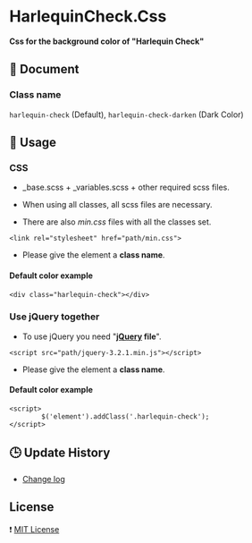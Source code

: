 # HarlequinCheck.Css

**Css for the background color of "Harlequin Check"**

## :pushpin: Document

### Class name

`harlequin-check` (Default),  `harlequin-check-darken` (Dark Color)

## :pushpin: Usage

### CSS

* _base.scss + _variables.scss + other required scss files.

 - When using all classes, all scss files are necessary.

* There are also *min.css* files with all the classes set.

```
<link rel="stylesheet" href="path/min.css">
```

* Please give the element a **class name**.

#### Default color example

```
<div class="harlequin-check"></div>
```

### Use jQuery together

* To use jQuery you need "**[jQuery](https://jquery.com/) file**".

```
<script src="path/jquery-3.2.1.min.js"></script>
```

* Please give the element a **class name**.

#### Default color example

```
<script>
        $('element').addClass('.harlequin-check');
</script>
```

## :clock3: Update History

* [Change log](https://github.com/hana-mignon/HarlequinCheck.Css/commits/master)

## License

:heavy_exclamation_mark: [MIT License](https://github.com/hana-mignon/HarlequinCheck.Css/blob/master/LICENSE)
